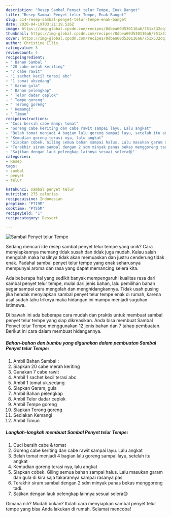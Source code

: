 ```yaml
---
description: "Resep Sambal Penyet telur Tempe, Enak Banget"
title: "Resep Sambal Penyet telur Tempe, Enak Banget"
slug: 514-resep-sambal-penyet-telur-tempe-enak-banget
date: 2020-04-19T03:21:19.526Z
image: https://img-global.cpcdn.com/recipes/0dbea60d530116a6/751x532cq70/sambal-penyet-telur-tempe-foto-resep-utama.jpg
thumbnail: https://img-global.cpcdn.com/recipes/0dbea60d530116a6/751x532cq70/sambal-penyet-telur-tempe-foto-resep-utama.jpg
cover: https://img-global.cpcdn.com/recipes/0dbea60d530116a6/751x532cq70/sambal-penyet-telur-tempe-foto-resep-utama.jpg
author: Christine Ellis
ratingvalue: 3
reviewcount: 4
recipeingredient:
- " Bahan Sambal "
- "20 cabe merah keriting"
- "7 cabe rawit"
- "1 sachet kecil terasi abc"
- "1 tomat uksedang"
- " Garam gula"
- " Bahan pelengkap"
- " Telor dadar ceplok"
- " Tempe goreng"
- " Terong goreng"
- " Kemangi"
- " Timun"
recipeinstructions:
- "Cuci bersih cabe &amp; tomat"
- "Goreng cabe keriting dan cabe rawit sampai layu. Lalu angkat"
- "Belah tomat menjadi 4 bagian lalu goreng sampai layu, setelah itu angkat"
- "Kemudian goreng terasi nya, lalu angkat"
- "Siapkan cobek. Giling semua bahan sampai halus. Lalu masukan garam dan gula di kira saja takarannya sampai rasanya pas"
- "Terakhir siram sambal dengan 2 sdm minyak panas bekas menggoreng tadi."
- "Sajikan dengan lauk pelengkap lainnya sesuai selera😍"
categories:
- Resep
tags:
- sambal
- penyet
- telur

katakunci: sambal penyet telur 
nutrition: 275 calories
recipecuisine: Indonesian
preptime: "PT19M"
cooktime: "PT55M"
recipeyield: "1"
recipecategory: Dessert

---
```



![Sambal Penyet telur Tempe](https://img-global.cpcdn.com/recipes/0dbea60d530116a6/751x532cq70/sambal-penyet-telur-tempe-foto-resep-utama.jpg)

Sedang mencari ide resep sambal penyet telur tempe yang unik? Cara menyiapkannya memang tidak susah dan tidak juga mudah. Kalau salah mengolah maka hasilnya tidak akan memuaskan dan justru cenderung tidak enak. Padahal sambal penyet telur tempe yang enak seharusnya mempunyai aroma dan rasa yang dapat memancing selera kita.



Ada beberapa hal yang sedikit banyak mempengaruhi kualitas rasa dari sambal penyet telur tempe, mulai dari jenis bahan, lalu pemilihan bahan segar sampai cara mengolah dan menghidangkannya. Tidak usah pusing jika hendak menyiapkan sambal penyet telur tempe enak di rumah, karena asal sudah tahu triknya maka hidangan ini mampu menjadi suguhan istimewa.


Di bawah ini ada beberapa cara mudah dan praktis untuk membuat sambal penyet telur tempe yang siap dikreasikan. Anda bisa membuat Sambal Penyet telur Tempe menggunakan 12 jenis bahan dan 7 tahap pembuatan. Berikut ini cara dalam membuat hidangannya.

<!--inarticleads1-->

##### Bahan-bahan dan bumbu yang digunakan dalam pembuatan Sambal Penyet telur Tempe:

1. Ambil  Bahan Sambal :
1. Siapkan 20 cabe merah keriting
1. Gunakan 7 cabe rawit
1. Ambil 1 sachet kecil terasi abc
1. Ambil 1 tomat uk.sedang
1. Siapkan  Garam, gula
1. Ambil  Bahan pelengkap
1. Ambil  Telor dadar ceplok
1. Ambil  Tempe goreng
1. Siapkan  Terong goreng
1. Sediakan  Kemangi
1. Ambil  Timun




<!--inarticleads2-->

##### Langkah-langkah membuat Sambal Penyet telur Tempe:

1. Cuci bersih cabe &amp; tomat
1. Goreng cabe keriting dan cabe rawit sampai layu. Lalu angkat
1. Belah tomat menjadi 4 bagian lalu goreng sampai layu, setelah itu angkat
1. Kemudian goreng terasi nya, lalu angkat
1. Siapkan cobek. Giling semua bahan sampai halus. Lalu masukan garam dan gula di kira saja takarannya sampai rasanya pas
1. Terakhir siram sambal dengan 2 sdm minyak panas bekas menggoreng tadi.
1. Sajikan dengan lauk pelengkap lainnya sesuai selera😍




Gimana nih? Mudah bukan? Itulah cara menyiapkan sambal penyet telur tempe yang bisa Anda lakukan di rumah. Selamat mencoba!
